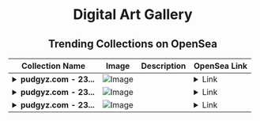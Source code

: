 <div align="center">

# Digital Art Gallery

## Trending Collections on OpenSea

| Collection Name                       | Image                                                                                     | Description                       | OpenSea Link                                                                                          |
|---------------------------------------|-------------------------------------------------------------------------------------------|-----------------------------------|--------------------------------------------------------------------------------------------------------|
| **<details><summary>pudgyz.com - 23...</summary>pudgyz.com - 233.000$ Drop</details>** | ![Image](https://i.seadn.io/s/raw/files/f0dc790f330a5da82dee7afb61c9d684.png?w=500&auto=format?w=200&auto=format) |  | <details><summary>Link</summary>[pudgyz.com - 233.000$ Drop](https://opensea.io/collection/pudgyz-com-233-000-drop-3643)</details> |
| **<details><summary>pudgyz.com - 23...</summary>pudgyz.com - 233.000$ Drop</details>** | ![Image](https://i.seadn.io/s/raw/files/f0dc790f330a5da82dee7afb61c9d684.png?w=500&auto=format?w=200&auto=format) |  | <details><summary>Link</summary>[pudgyz.com - 233.000$ Drop](https://opensea.io/collection/pudgyz-com-233-000-drop-3642)</details> |
| **<details><summary>pudgyz.com - 23...</summary>pudgyz.com - 233.000$ Drop</details>** | ![Image](https://i.seadn.io/s/raw/files/f0dc790f330a5da82dee7afb61c9d684.png?w=500&auto=format?w=200&auto=format) |  | <details><summary>Link</summary>[pudgyz.com - 233.000$ Drop](https://opensea.io/collection/pudgyz-com-233-000-drop-3641)</details> |

</div>